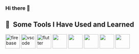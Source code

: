 ### Hi there 👋

<!--
**prajwalacharyaa/prajwalacharyaa** is a ✨ _special_ ✨ repository because its `README.md` (this file) appears on your GitHub profile.

Here are some ideas to get you started:

- 🔭 I’m currently working on ...
- 🌱 I’m currently learning ...
- 👯 I’m looking to collaborate on ...
- 🤔 I’m looking for help with ...
- 💬 Ask me about ...
- 📫 How to reach me: ...
- 😄 Pronouns: ...
- ⚡ Fun fact: ...
-->
<h2> 🚀 &nbsp;Some Tools I Have Used and Learned</h2>
<p align="left">     
<img src="https://cdn.jsdelivr.net/gh/devicons/devicon@latest/icons/firebase/firebase-original.svg" alt="firebase" width="45" height="45" /> 
<img src="https://cdn.jsdelivr.net/gh/devicons/devicon/icons/vscode/vscode-original.svg" alt="vscode" width="45" height="45"/>
<img src="https://cdn.jsdelivr.net/gh/devicons/devicon@latest/icons/flutter/flutter-original.svg" alt="flutter" width="45" height="45" />
          
<img src="https://cdn.jsdelivr.net/gh/devicons/devicon@latest/icons/angular/angular-original.svg" width="45" height="45"/>   
<img src="https://cdn.jsdelivr.net/gh/devicons/devicon@latest/icons/androidstudio/androidstudio-original.svg" width="45" height="45"/>
    
<img src="https://cdn.jsdelivr.net/gh/devicons/devicon@latest/icons/blender/blender-original.svg" width="45" height="45"/>             
<img src="https://cdn.jsdelivr.net/gh/devicons/devicon@latest/icons/aftereffects/aftereffects-original.svg" width="45" height="45"/>          
<img src="https://cdn.jsdelivr.net/gh/devicons/devicon@latest/icons/photoshop/photoshop-original.svg" width="45" height="45"/>
</p>
